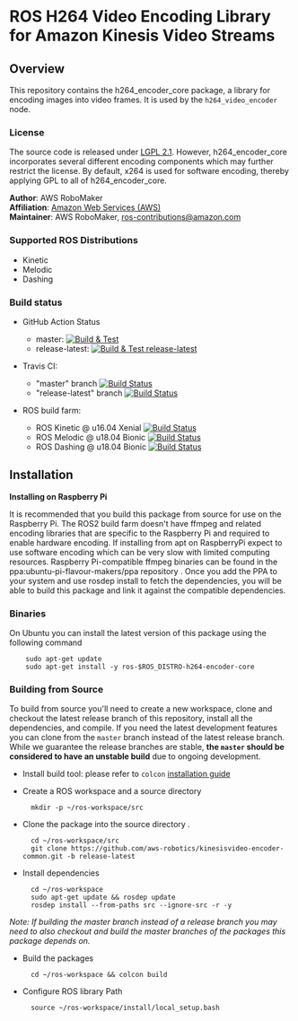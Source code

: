 # ROS H264 Video Encoding Library for Amazon Kinesis Video Streams


## Overview
This repository contains the h264_encoder_core package, a library for encoding images into video frames. It is used by the `h264_video_encoder` node.

### License
The source code is released under [LGPL 2.1]. However, h264_encoder_core incorporates several different encoding components which may further restrict the license. By default, x264 is used for software encoding, thereby applying GPL to all of h264_encoder_core.

**Author**: AWS RoboMaker<br/>
**Affiliation**: [Amazon Web Services (AWS)]<br/>
**Maintainer**: AWS RoboMaker, ros-contributions@amazon.com

### Supported ROS Distributions
- Kinetic
- Melodic
- Dashing

### Build status
* GitHub Action Status
     * master: [![Build & Test](https://github.com/aws-robotics/kinesisvideo-encoder-common/workflows/Build%20&%20Test/badge.svg?branch=master&event=schedule)](https://github.com/aws-robotics/kinesisvideo-encoder-common/actions?query=workflow%3A"Build+%26+Test"+event%3Aschedule)
     * release-latest: [![Build & Test release-latest](https://github.com/aws-robotics/kinesisvideo-encoder-common/workflows/Build%20&%20Test%20release-latest/badge.svg?branch=master&event=schedule)](https://github.com/aws-robotics/kinesisvideo-encoder-common/actions?query=workflow%3A"Build+%26+Test+release-latest"+event%3Aschedule)


* Travis CI:
    * "master" branch [![Build Status](https://travis-ci.org/aws-robotics/kinesisvideo-encoder-common.svg?branch=master)](https://travis-ci.org/aws-robotics/kinesisvideo-encoder-common/branches)
    * "release-latest" branch [![Build Status](https://travis-ci.org/aws-robotics/kinesisvideo-encoder-common.svg?branch=release-latest)](https://travis-ci.org/aws-robotics/kinesisvideo-encoder-common/branches)
* ROS build farm:
    * ROS Kinetic @ u16.04 Xenial [![Build Status](http://build.ros.org/job/Kbin_uX64__h264_encoder_core__ubuntu_xenial_amd64__binary/badge/icon)](http://build.ros.org/job/Kbin_uX64__h264_encoder_core__ubuntu_xenial_amd64__binary)
    * ROS Melodic @ u18.04 Bionic [![Build Status](http://build.ros.org/job/Mbin_uB64__h264_encoder_core__ubuntu_bionic_amd64__binary/badge/icon)](http://build.ros.org/view/Mbin_uB64/job/Mbin_uB64__h264_encoder_core__ubuntu_bionic_amd64__binary/)
    * ROS Dashing @ u18.04 Bionic [![Build Status](http://build.ros2.org/job/Dbin_uB64__h264_encoder_core__ubuntu_bionic_amd64__binary/badge/icon)](http://build.ros2.org/job/Dbin_uB64__h264_encoder_core__ubuntu_bionic_amd64__binary)

## Installation

**Installing on Raspberry Pi**

It is recommended that you build this package from source for use on the Raspberry Pi. The ROS2 build farm doesn't have ffmpeg and related encoding libraries that are specific to the Raspberry Pi and required to enable hardware encoding. If installing from apt on RaspberryPi expect to use software encoding which can be very slow with limited computing resources. Raspberry Pi-compatible ffmpeg binaries can be found in the ppa:ubuntu-pi-flavour-makers/ppa repository . Once you add the PPA to your system and use rosdep install to fetch the dependencies, you will be able to build this package and link it against the compatible dependencies.

### Binaries
On Ubuntu you can install the latest version of this package using the following command

        sudo apt-get update
        sudo apt-get install -y ros-$ROS_DISTRO-h264-encoder-core

### Building from Source

To build from source you'll need to create a new workspace, clone and checkout the latest release branch of this repository, install all the dependencies, and compile. If you need the latest development features you can clone from the `master` branch instead of the latest release branch. While we guarantee the release branches are stable, __the `master` should be considered to have an unstable build__ due to ongoing development. 

- Install build tool: please refer to `colcon` [installation guide](https://colcon.readthedocs.io/en/released/user/installation.html)

- Create a ROS workspace and a source directory

        mkdir -p ~/ros-workspace/src

- Clone the package into the source directory . 

        cd ~/ros-workspace/src
        git clone https://github.com/aws-robotics/kinesisvideo-encoder-common.git -b release-latest

- Install dependencies

        cd ~/ros-workspace 
        sudo apt-get update && rosdep update
        rosdep install --from-paths src --ignore-src -r -y
        
_Note: If building the master branch instead of a release branch you may need to also checkout and build the master branches of the packages this package depends on._

- Build the packages

        cd ~/ros-workspace && colcon build

- Configure ROS library Path

        source ~/ros-workspace/install/local_setup.bash


[Amazon Web Services (AWS)]: https://aws.amazon.com/
[LGPL 2.1]: http://www.gnu.org/licenses/old-licenses/lgpl-2.1.html
